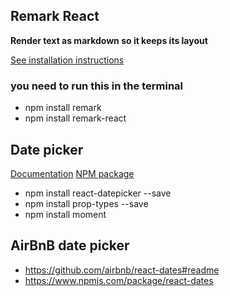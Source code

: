 ## Remark React

**Render text as markdown so it keeps its layout**

[See installation instructions](https://github.com/mapbox/remark-react)

### you need to run this in the terminal
+ npm install remark
+ npm install remark-react


## Date picker

[Documentation](https://reactdatepicker.com/)
[NPM package](https://www.npmjs.com/package/react-datepicker)
+ npm install react-datepicker --save
+ npm install prop-types --save
+ npm install moment

## AirBnB date picker
- https://github.com/airbnb/react-dates#readme
- https://www.npmjs.com/package/react-dates
